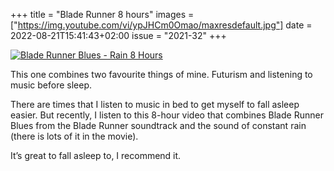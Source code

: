 +++
title       = "Blade Runner 8 hours"
images      =  ["https://img.youtube.com/vi/ypJHCm0Omao/maxresdefault.jpg"]
date        = 2022-08-21T15:41:43+02:00
issue       = "2021-32"
+++

[![Blade Runner Blues - Rain 8 Hours](https://img.youtube.com/vi/ypJHCm0Omao/hqdefault.jpg)](https://youtu.be/ypJHCm0Omao)

This one combines two favourite things of mine. Futurism and listening to music before sleep.

There are times that I listen to music in bed to get myself to fall asleep easier. But recently, I listen to this 8-hour video that combines Blade Runner Blues from the Blade Runner soundtrack and the sound of constant rain (there is lots of it in the movie).

It’s great to fall asleep to, I recommend it.
